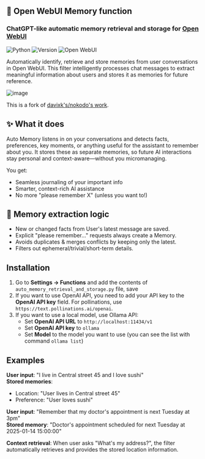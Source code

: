 ## 🧠 Open WebUI Memory function

### ChatGPT-like automatic memory retrieval and storage for [Open WebUI](https://github.com/open-webui/open-webui)

![Python](https://img.shields.io/badge/python-3670A0?style=for-the-badge&logo=python&logoColor=ffdd54) ![Version](https://img.shields.io/badge/version-3.0.0-blue?style=for-the-badge) ![Open WebUI](https://img.shields.io/badge/Open%20WebUI-Compatible-orange?style=for-the-badge)

Automatically identify, retrieve and store memories from user conversations in Open WebUI. This filter intelligently processes chat messages to extract meaningful information about users and stores it as memories for future reference.

![image](https://github.com/user-attachments/assets/a76ec505-282a-4f40-b7c7-c9855a86610a)

This is a fork of [davixk's/nokodo's work](https://github.com/Davixk/open-webui-extensions).

## ✨ What it does

Auto Memory listens in on your conversations and detects facts, preferences, key moments, or anything useful for the assistant to remember about you.
It stores these as separate memories, so future AI interactions stay personal and context-aware—without you micromanaging.

You get:
* Seamless journaling of your important info
* Smarter, context-rich AI assistance
* No more "please remember X" (unless you want to!)

## 🧠 Memory extraction logic

- New or changed facts from User's latest message are saved.
- Explicit "please remember..." requests always create a Memory.
- Avoids duplicates & merges conflicts by keeping only the latest.
- Filters out ephemeral/trivial/short-term details.

## Installation

1. Go to **Settings → Functions** and add the contents of `auto_memory_retrieval_and_storage.py` file, save
2. If you want to use OpenAI API, you need to add your API key to the **OpenAI API key** field. For pollinations, use `https://text.pollinations.ai/openai`.
3. If you want to use a local model, use Ollama API:
    - Set **OpenAI API URL** to `http://localhost:11434/v1`
    - Set **OpenAI API key** to `ollama`
    - Set **Model** to the model you want to use (you can see the list with command `ollama list`)

## Examples

**User input**: "I live in Central street 45 and I love sushi"<br>
**Stored memories**:<br>
- Location: "User lives in Central street 45"<br>
- Preference: "User loves sushi"<br>

**User input**: "Remember that my doctor's appointment is next Tuesday at 3pm" <br>
**Stored memory**: "Doctor's appointment scheduled for next Tuesday at 2025-01-14 15:00:00"<br>

**Context retrieval**: When user asks "What's my address?", the filter automatically retrieves and provides the stored location information.
